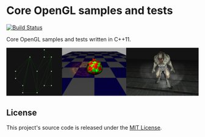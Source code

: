 
# Core OpenGL samples and tests

[![Build Status](https://travis-ci.org/glampert/gl-core-samples.svg)](https://travis-ci.org/glampert/gl-core-samples)

Core OpenGL samples and tests written in C++11.

![gl-core-samples](https://raw.githubusercontent.com/glampert/gl-core-samples/master/assets/samples.png "gl-core-samples")

## License

This project's source code is released under the [MIT License](http://opensource.org/licenses/MIT).

